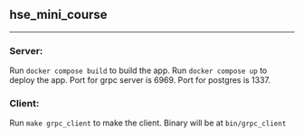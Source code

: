 ## hse_mini_course

----

### Server:

Run `docker compose build` to build the app.
Run `docker compose up` to deploy the app.
Port for grpc server is 6969.
Port for postgres is 1337.

### Client:

Run `make grpc_client` to make the client.
Binary will be at ```bin/grpc_client```

